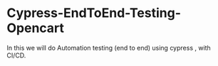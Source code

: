 # Cypress-EndToEnd-Testing-Opencart
In this we will do Automation testing (end to end) using cypress ,  with CI/CD.
